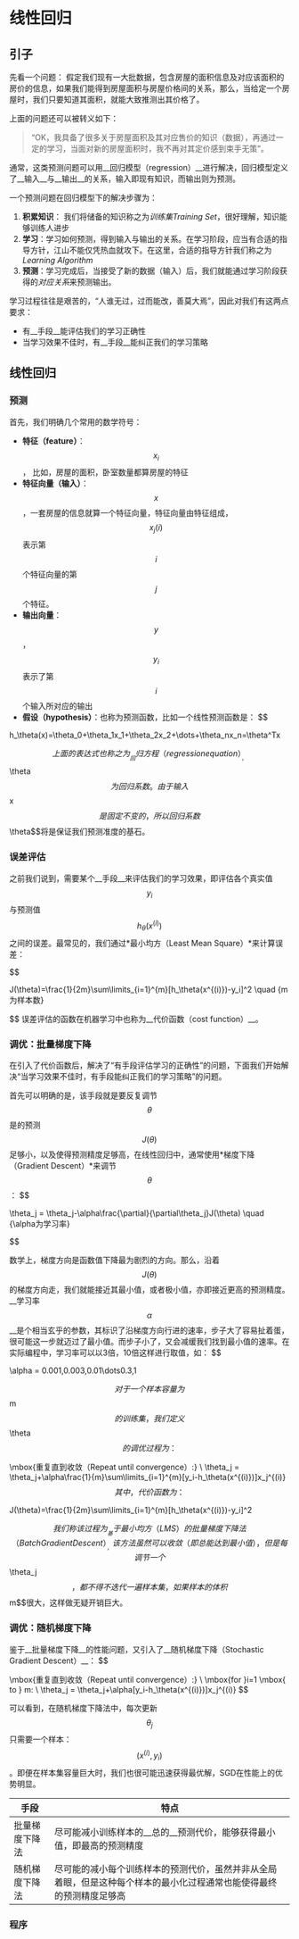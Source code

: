 # 线性回归
## 引子
先看一个问题：
假定我们现有一大批数据，包含房屋的面积信息及对应该面积的房价的信息，如果我们能得到房屋面积与房屋价格间的关系，那么，当给定一个房屋时，我们只要知道其面积，就能大致推测出其价格了。

上面的问题还可以被转义如下：
> “OK，我具备了很多关于房屋面积及其对应售价的知识（数据），再通过一定的学习，当面对新的房屋面积时，我不再对其定价感到束手无策”。

通常，这类预测问题可以用__回归模型（regression）__进行解决，回归模型定义了__输入__与__输出__的关系，输入即现有知识，而输出则为预测。

一个预测问题在回归模型下的解决步骤为：

1. __积累知识__： 我们将储备的知识称之为*训练集Training Set*，很好理解，知识能够训练人进步
2. __学习__：学习如何预测，得到输入与输出的关系。在学习阶段，应当有合适的指导方针，江山不能仅凭热血就攻下。在这里，合适的指导方针我们称之为*Learning Algorithm*
3. __预测__：学习完成后，当接受了新的数据（输入）后，我们就能通过学习阶段获得的*对应关系*来预测输出。

学习过程往往是艰苦的，“人谁无过，过而能改，善莫大焉”，因此对我们有这两点要求：
- 有__手段__能评估我们的学习正确性
- 当学习效果不佳时，有__手段__能纠正我们的学习策略

## 线性回归
### 预测
首先，我们明确几个常用的数学符号：
- __特征（feature）__：$$x_i$$， 比如，房屋的面积，卧室数量都算房屋的特征
- __特征向量（输入）__：$$x$$，一套房屋的信息就算一个特征向量，特征向量由特征组成，$$x_j(i)$$表示第$$i$$个特征向量的第$$j$$个特征。
- __输出向量__：$$y$$，$$y_i$$表示了第$$i$$个输入所对应的输出
- __假设（hypothesis）__：也称为预测函数，比如一个线性预测函数是：
$$

h_\theta(x)=\theta_0+\theta_1x_1+\theta_2x_2+\dots+\theta_nx_n=\theta^Tx

$$
上面的表达式也称之为__回归方程（regression equation）__，$$\theta$$为回归系数。由于输入$$x$$是固定不变的，所以回归系数$$\theta$$将是保证我们预测准度的基石。

### 误差评估
之前我们说到，需要某个__手段__来评估我们的学习效果，即评估各个真实值$$y_i$$与预测值$$h_\theta(x^{(i)})$$之间的误差。最常见的，我们通过*最小均方（Least Mean Square）*来计算误差：

$$
 
J(\theta)=\frac{1}{2m}\sum\limits_{i=1}^{m}[h_\theta(x^{(i)})-y_i]^2 \quad {m为样本数}

$$
误差评估的函数在机器学习中也称为__代价函数（cost function）__。

### 调优：批量梯度下降
在引入了代价函数后，解决了“有手段评估学习的正确性”的问题，下面我们开始解决“当学习效果不佳时，有手段能纠正我们的学习策略”的问题。

首先可以明确的是，该手段就是要反复调节$$\theta$$是的预测$$J(\theta)$$足够小，以及使得预测精度足够高，在线性回归中，通常使用*梯度下降（Gradient Descent）*来调节$$\theta$$：
$$

\theta_j = \theta_j-\alpha\frac{\partial}{\partial\theta_j}J(\theta) \quad {\alpha为学习率}

$$

数学上，梯度方向是函数值下降最为剧烈的方向。那么，沿着$$J(\theta)$$的梯度方向走，我们就能接近其最小值，或者极小值，亦即接近更高的预测精度。__学习率$$\alpha$$__是个相当玄乎的参数，其标识了沿梯度方向行进的速率，步子大了容易扯着蛋，很可能这一步就迈过了最小值。而步子小了，又会减缓我们找到最小值的速率。在实际编程中，学习率可以以3倍，10倍这样进行取值，如：
$$

\alpha = 0.001,0.003,0.01\dots0.3,1

$$
对于一个样本容量为$$m$$的训练集，我们定义$$\theta$$的调优过程为：
$$

\mbox{重复直到收敛（Repeat until convergence）:}
\\ \theta_j = \theta_j+\alpha\frac{1}{m}\sum\limits_{i=1}^{m}[y_i-h_\theta(x^{(i)})]x_j^{(i)}
$$
其中，代价函数为：
$$
 
J(\theta)=\frac{1}{2m}\sum\limits_{i=1}^{m}[h_\theta(x^{(i)})-y_i]^2

$$
我们称该过程为__基于最小均方（LMS）的批量梯度下降法（Batch Gradient Descent）__，该方法虽然可以收敛（即总能达到最小值），但是每调节一个$$\theta_j$$，都不得不迭代一遍样本集，如果样本的体积$$m$$很大，这样做无疑开销巨大。

### 调优：随机梯度下降
鉴于__批量梯度下降__的性能问题，又引入了__随机梯度下降（Stochastic Gradient Descent）__：
$$

\mbox{重复直到收敛（Repeat until convergence）:}
\\ \mbox{for }i=1 \mbox{ to } m:
\\ \theta_j = \theta_j+\alpha[y_i-h_\theta(x^{(i)})]x_j^{(i)}
$$

可以看到，在随机梯度下降法中，每次更新$$\theta_j$$只需要一个样本：$$(x^{(i)}, y_i)$$。即便在样本集容量巨大时，我们也很可能迅速获得最优解，SGD在性能上的优势明显。

|手段|特点|
|----|----|
|批量梯度下降法|尽可能减小训练样本的__总的__预测代价，能够获得最小值，即最高的预测精度|
|随机梯度下降法|尽可能的减小每个训练样本的预测代价，虽然并非从全局着眼，但是这种每个样本的最小化过程通常也能使得最终的预测精度足够高|

### 程序
